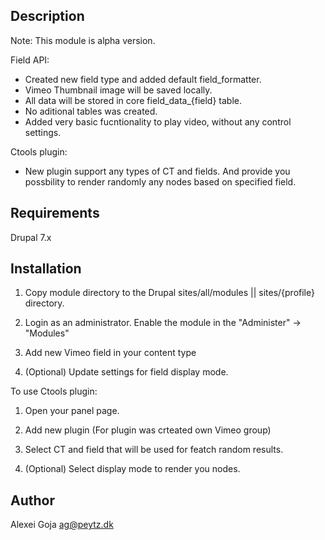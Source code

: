 Description
-----------
Note:
This module is alpha version.

Field API:
- Created new field type and added default field_formatter.
- Vimeo Thumbnail image will be saved locally.
- All data will be stored in core field_data_{field} table.
- No aditional tables was created.
- Added very basic fucntionality to play video, without any control settings.

Ctools plugin:
- New plugin support any types of CT and fields. And provide you possbility to render randomly any nodes based on specified field.



Requirements
------------
Drupal 7.x

Installation
------------
1. Copy module directory to the Drupal sites/all/modules || sites/{profile} directory.

2. Login as an administrator. Enable the module in the "Administer" -> "Modules"

3. Add new Vimeo field in your content type

4. (Optional) Update settings for field display mode.


To use Ctools plugin:

1. Open your panel page.

2. Add new plugin (For plugin was crteated own Vimeo group)

3. Select CT and field that will be used for featch random results.

4. (Optional) Select display mode to render you nodes.


Author
------
Alexei Goja
ag@peytz.dk
